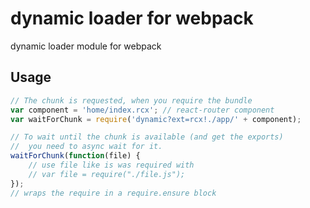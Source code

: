 # dynamic loader for webpack
dynamic loader module for webpack
## Usage

``` javascript
// The chunk is requested, when you require the bundle
var component = 'home/index.rcx'; // react-router component
var waitForChunk = require('dynamic?ext=rcx!./app/' + component);

// To wait until the chunk is available (and get the exports)
//  you need to async wait for it.
waitForChunk(function(file) {
	// use file like is was required with
	// var file = require("./file.js");
});
// wraps the require in a require.ensure block
```
